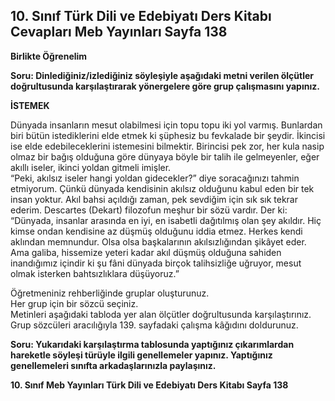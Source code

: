 ## 10. Sınıf Türk Dili ve Edebiyatı Ders Kitabı Cevapları Meb Yayınları Sayfa 138

**Birlikte Öğrenelim**

**Soru: Dinlediğiniz/izlediğiniz söyleşiyle aşağıdaki metni verilen ölçütler doğrultusunda karşılaştırarak yönergelere göre grup çalışmasını yapınız.**

**İSTEMEK**

Dünyada insanların mesut olabilmesi için topu topu iki yol varmış. Bunlardan biri bütün istediklerini elde etmek ki şüphesiz bu fevkalade bir şeydir. İkincisi ise elde edebileceklerini istemesini bilmektir. Birincisi pek zor, her kula nasip olmaz bir bağış olduğuna göre dünyaya böyle bir talih ile gelmeyenler, eğer akıllı iseler, ikinci yoldan gitmeli imişler.  
 “Peki, akılsız iseler hangi yoldan gidecekler?” diye soracağınızı tahmin etmiyorum. Çünkü dünyada kendisinin akılsız olduğunu kabul eden bir tek insan yoktur. Akıl bahsi açıldığı zaman, pek sevdiğim için sık sık tekrar ederim. Descartes (Dekart) filozofun meşhur bir sözü vardır. Der ki: “Dünyada, insanlar arasında en iyi, en isabetli dağıtılmış olan şey akıldır. Hiç kimse ondan kendisine az düşmüş olduğunu iddia etmez. Herkes kendi aklından memnundur. Olsa olsa başkalarının akılsızlığından şikâyet eder. Ama galiba, hissemize yeteri kadar akıl düşmüş olduğuna sahiden inandığımız içindir ki şu fâni dünyada birçok talihsizliğe uğruyor, mesut olmak isterken bahtsızlıklara düşüyoruz.”

Öğretmeniniz rehberliğinde gruplar oluşturunuz.  
 Her grup için bir sözcü seçiniz.  
 Metinleri aşağıdaki tabloda yer alan ölçütler doğrultusunda karşılaştırınız.  
 Grup sözcüleri aracılığıyla 139. sayfadaki çalışma kâğıdını doldurunuz.

**Soru: Yukarıdaki karşılaştırma tablosunda yaptığınız çıkarımlardan hareketle söyleşi türüyle ilgili genellemeler yapınız. Yaptığınız genellemeleri sınıfta arkadaşlarınızla paylaşınız.**

**10. Sınıf Meb Yayınları Türk Dili ve Edebiyatı Ders Kitabı Sayfa 138**